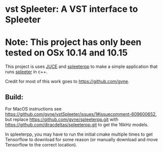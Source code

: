 # vst Spleeter: A VST interface to Spleeter
# Note: This project has only been tested on OSx 10.14 and 10.15

This project is uses [JUCE](https://juce.com/) and
[spleeterpp](https://github.com/diracdeltas/spleeterpp) to make a simple application
that runs [spleeter](https://github.com/deezer/spleeter) in c++.

Credit for most of this work goes to https://github.com/gvne.

## Build:

For MacOS instructions see
https://github.com/gvne/vstSpleeter/issues/1#issuecomment-609600652, but
replace https://github.com/gvne/spleeterpp.git  with
https://github.com/diracdeltas/spleeterpp.git to get the 16kHz models.

In spleeterpp, you may have to run the initial cmake multiple times to get
Tensorflow to download for some reason (or manually download and move
Tensorflow to the correct location).
